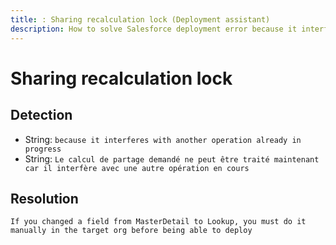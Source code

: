 ```yaml
---
title: : Sharing recalculation lock (Deployment assistant)
description: How to solve Salesforce deployment error because it interferes with another operation already in progress
---
```

<!-- markdownlint-disable MD013 -->
# Sharing recalculation lock

## Detection

- String: `because it interferes with another operation already in progress`
- String: `Le calcul de partage demandé ne peut être traité maintenant car il interfère avec une autre opération en cours`

## Resolution

```shell
If you changed a field from MasterDetail to Lookup, you must do it manually in the target org before being able to deploy
```
